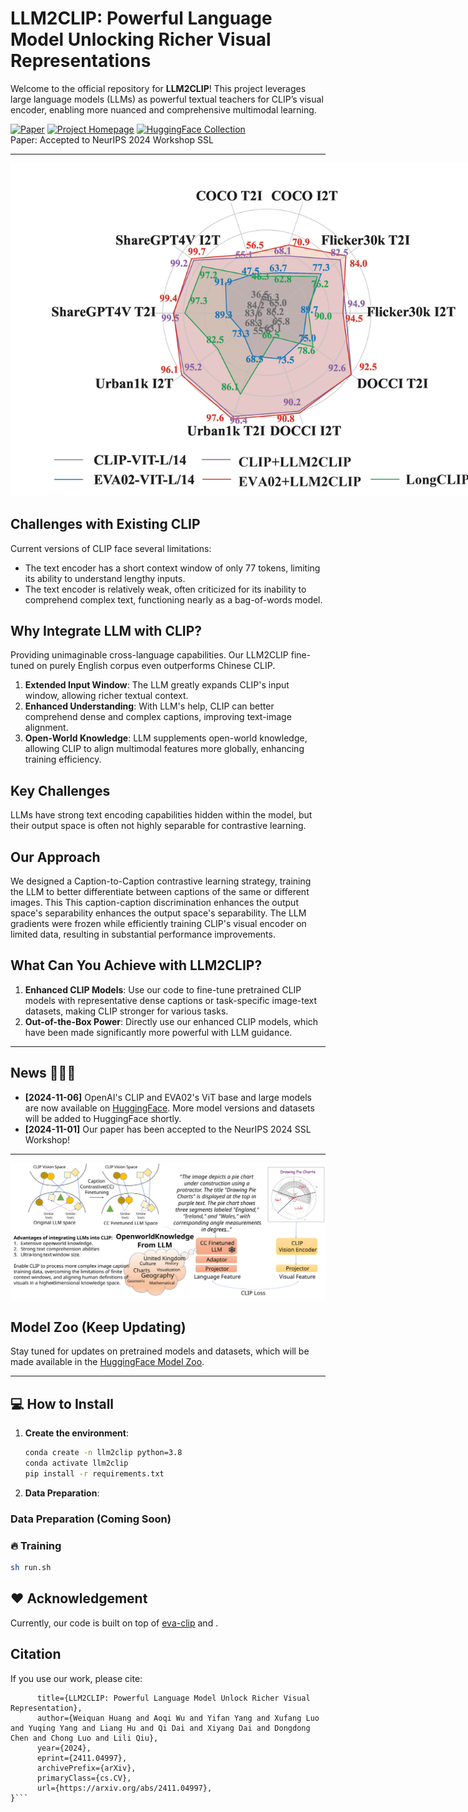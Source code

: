 # LLM2CLIP: Powerful Language Model Unlocking Richer Visual Representations

Welcome to the official repository for **LLM2CLIP**! This project leverages large language models (LLMs) as powerful textual teachers for CLIP’s visual encoder, enabling more nuanced and comprehensive multimodal learning. 

[![Paper](https://img.shields.io/badge/Paper-arXiv-red)](https://arxiv.org/abs/2411.04997) [![Project Homepage](https://img.shields.io/badge/Project-Homepage-blue)](https://aka.ms/llm2clip) [![HuggingFace Collection](https://img.shields.io/badge/HuggingFace-Collection-orange)](https://huggingface.co/collections/microsoft/llm2clip-672323a266173cfa40b32d4c)  
Paper: Accepted to NeurIPS 2024 Workshop SSL 

---
<img src="docs/static/images/radar_paper(4).png" style="max-width: 800px;">

## Challenges with Existing CLIP

Current versions of CLIP face several limitations:
- The text encoder has a short context window of only 77 tokens, limiting its ability to understand lengthy inputs.
- The text encoder is relatively weak, often criticized for its inability to comprehend complex text, functioning nearly as a bag-of-words model.

## Why Integrate LLM with CLIP?

Providing unimaginable cross-language capabilities. Our LLM2CLIP fine-tuned on purely English corpus even outperforms Chinese CLIP.

1. **Extended Input Window**: The LLM greatly expands CLIP's input window, allowing richer textual context.
2. **Enhanced Understanding**: With LLM's help, CLIP can better comprehend dense and complex captions, improving text-image alignment.
3. **Open-World Knowledge**: LLM supplements open-world knowledge, allowing CLIP to align multimodal features more globally, enhancing training efficiency.

## Key Challenges

LLMs have strong text encoding capabilities hidden within the model, but their output space is often not highly separable for contrastive learning.

## Our Approach

We designed a Caption-to-Caption contrastive learning strategy, training the LLM to better differentiate between captions of the same or different images. This This caption-caption discrimination enhances the output space's separability enhances the output space's separability. 
The LLM gradients were frozen while efficiently training CLIP's visual encoder on limited data, resulting in substantial performance improvements.

## What Can You Achieve with LLM2CLIP?

1. **Enhanced CLIP Models**: Use our code to fine-tune pretrained CLIP models with representative dense captions or task-specific image-text datasets, making CLIP stronger for various tasks.
2. **Out-of-the-Box Power**: Directly use our enhanced CLIP models, which have been made significantly more powerful with LLM guidance.

---

## News 🚀🚀🚀
- **[2024-11-06]** OpenAI's CLIP and EVA02's ViT base and large models are now available on  [HuggingFace](https://huggingface.co/collections/microsoft/llm2clip-672323a266173cfa40b32d4c). More model versions and datasets will be added to HuggingFace shortly.
- **[2024-11-01]** Our paper has been accepted to the NeurIPS 2024 SSL Workshop!

---
![main.svg](docs%2Fstatic%2Fimages%2Fmain.svg)

## Model Zoo (Keep Updating)


Stay tuned for updates on pretrained models and datasets, which will be made available in the [HuggingFace Model Zoo](https://huggingface.co/collections/microsoft/llm2clip-672323a266173cfa40b32d4c).

---

## 💻 How to Install

1. **Create the environment**:

   ```bash
   conda create -n llm2clip python=3.8
   conda activate llm2clip
   pip install -r requirements.txt
   ```
2. **Data Preparation**:

### Data Preparation (Coming Soon) 

### 🔥 Training
   
   ```bash
   sh run.sh
   ```

## ❤️ Acknowledgement

Currently, our code is built on top of [eva-clip](https://github.com/baaivision/EVA/tree/master/EVA-CLIP) and .

## Citation

If you use our work, please cite:

```@misc{huang2024llm2clippowerfullanguagemodel,
      title={LLM2CLIP: Powerful Language Model Unlock Richer Visual Representation}, 
      author={Weiquan Huang and Aoqi Wu and Yifan Yang and Xufang Luo and Yuqing Yang and Liang Hu and Qi Dai and Xiyang Dai and Dongdong Chen and Chong Luo and Lili Qiu},
      year={2024},
      eprint={2411.04997},
      archivePrefix={arXiv},
      primaryClass={cs.CV},
      url={https://arxiv.org/abs/2411.04997}, 
}```
